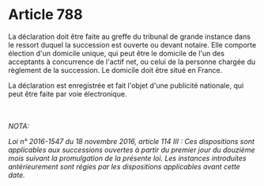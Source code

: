 # Article 788

<p>La déclaration doit être faite au greffe du tribunal de grande instance dans le ressort duquel la succession est ouverte ou devant notaire. Elle comporte élection d'un domicile unique, qui peut être le domicile de l'un des acceptants à concurrence de l'actif net, ou celui de la personne chargée du règlement de la succession. Le domicile doit être situé en France.</p><p>La déclaration est enregistrée et fait l'objet d'une publicité nationale, qui peut être faite par voie électronique.</p><br/><br/><i>NOTA:<p>Loi n° 2016-1547 du 18 novembre 2016, article 114 III : Ces dispositions sont applicables aux successions ouvertes à partir du premier jour du douzième mois suivant la promulgation de la présente loi. Les instances introduites antérieurement sont régies par les dispositions applicables avant cette date.</p></i>